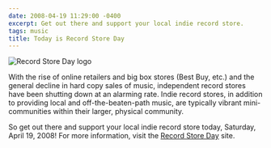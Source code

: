 ```yaml
---
date: 2008-04-19 11:29:00 -0400
excerpt: Get out there and support your local indie record store.
tags: music
title: Today is Record Store Day
---
```


![Record Store Day logo](http://f.cl.ly/items/020p3O0E1R0X2x2L120o/Image%202013.09.08%204%3A05%3A41%20PM.png)

With the rise of online retailers and big box stores (Best Buy, etc.) and the general decline in hard copy sales of music, independent record stores have been shutting down at an alarming rate. Indie record stores, in addition to providing local and off-the-beaten-path music, are typically vibrant mini-communities within their larger, physical community.

So get out there and support your local indie record store today, Saturday, April 19, 2008! For more information, visit the [Record Store Day](//www.recordstoreday.com/) site.